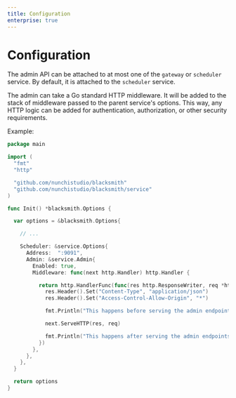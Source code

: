 ```yaml
---
title: Configuration
enterprise: true
---
```


# Configuration

The admin API can be attached to at most one of the `gateway` or `scheduler`
service. By default, it is attached to the `scheduler` service.

The admin can take a Go standard HTTP middleware. It will be added to the stack
of middleware passed to the parent service's options. This way, any HTTP logic
can be added for authentication, authorization, or other security requirements.

Example:

```go
package main

import (
  "fmt"
  "http"

  "github.com/nunchistudio/blacksmith"
  "github.com/nunchistudio/blacksmith/service"
)

func Init() *blacksmith.Options {

  var options = &blacksmith.Options{

    // ...

    Scheduler: &service.Options{
      Address:  ":9091",
      Admin: &service.Admin{
        Enabled: true,
        Middleware: func(next http.Handler) http.Handler {

          return http.HandlerFunc(func(res http.ResponseWriter, req *http.Request) {
            res.Header().Set("Content-Type", "application/json")
            res.Header().Set("Access-Control-Allow-Origin", "*")

            fmt.Println("This happens before serving the admin endpoints")

            next.ServeHTTP(res, req)

            fmt.Println("This happens after serving the admin endpoints")
          })
        },
      },
    },
  }

  return options
}
```
